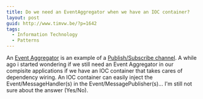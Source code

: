 ```yaml
---
title: Do we need an EventAggregator when we have an IOC container?
layout: post
guid: http://www.timvw.be/?p=1642
tags:
  - Information Technology
  - Patterns
---
```

An [Event Aggregator](http://msdn.microsoft.com/en-us/library/cc707867.aspx) is an example of a [Publish/Subscribe channel](http://www.eaipatterns.com/PublishSubscribeChannel.html). A while ago i started wondering if we still need an Event Aggregator in our compisite applications if we have an IOC container that takes cares of dependency wiring. An IOC container can easily inject the Event/MessageHandler(s) in the Event/MessagePublisher(s)... I'm still not sure about the answer (Yes/No).
